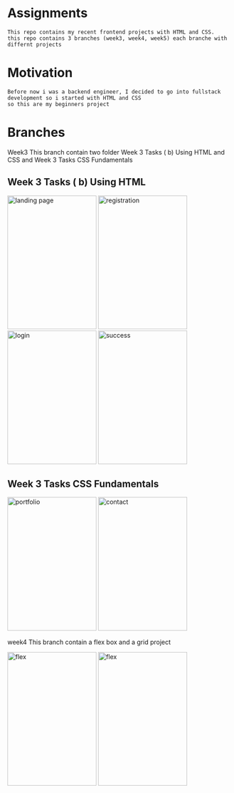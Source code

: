 # Assignments
```
This repo contains my recent frontend projects with HTML and CSS.
this repo contains 3 branches (week3, week4, week5) each branche with differnt projects
```
# Motivation
```
Before now i was a backend engineer, I decided to go into fullstack development so i started with HTML and CSS 
so this are my beginners project
```

# Branches
Week3
This branch contain two folder Week 3 Tasks ( b) Using HTML and CSS and Week 3 Tasks CSS Fundamentals

## Week 3 Tasks ( b) Using HTML

<img src="https://i.postimg.cc/XYHrjgRW/IMG-20221102-102719-1.jpg" alt="landing page" width="200" height="300">

<img src="https://i.postimg.cc/rwRZ8fbX/IMG-20221102-102727-1.jpg" alt="registration" width="200" height="300">

<img src="https://i.postimg.cc/5NVkx5J6/IMG-20221102-102747-1.jpg" alt="login" width="200" height="300">

<img src="https://i.postimg.cc/FzsdZncY/IMG-20221102-102801-1.jpg" alt="success" width="200" height="300">

## Week 3 Tasks CSS Fundamentals

<img src="https://i.postimg.cc/7hdzZnGb/IMG-20221102-103251-1.jpg" alt="portfolio" width="200" height="300">

<img src="https://i.postimg.cc/qMcDg1X9/IMG-20221102-103323-1.jpg" alt="contact" width="200" height="300">

week4
This branch contain a flex box and a grid project

<img src="https://i.postimg.cc/CLPZSgn5/IMG-20221102-102439-1.jpg" alt="flex" width="200" height="300">

<img src="https://i.postimg.cc/TYD8Yjpb/IMG-20221102-102602-1.jpg" alt="flex" width="200" height="300">


  
